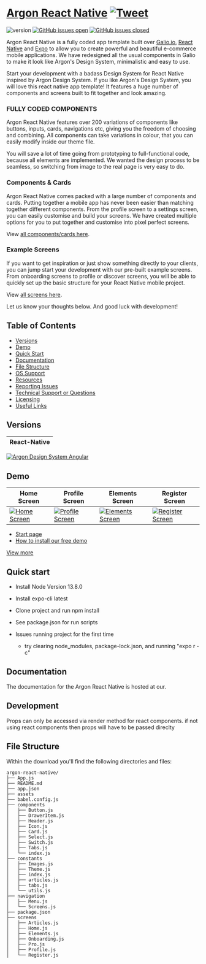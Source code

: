 # [Argon React Native](https://creativetimofficial.github.io/argon-react-native/docs/#) [![Tweet](https://img.shields.io/twitter/url/http/shields.io.svg?style=social&logo=twitter)](https://twitter.com/home?status=Argon%20React%20Native,%20a%20cool%20Argon%20React%20Native%20App%20Template%20%E2%9D%A4%EF%B8%8F%20https%3A//bit.ly/2KAj86H%20%23reactnative%20%23argon%20%23designsystem%20%23developers%20via%20%40CreativeTim)


 ![version](https://img.shields.io/badge/version-1.8.0-blue.svg)  [![GitHub issues open](https://img.shields.io/github/issues/creativetimofficial/argon-react-native.svg?style=flat)](https://github.com/creativetimofficial/argon-react-native/issues?q=is%3Aopen+is%3Aissue) [![GitHub issues closed](https://img.shields.io/github/issues-closed-raw/creativetimofficial/argon-react-native.svg?maxAge=2592000)](https://github.com/creativetimofficial/argon-react-native/issues?q=is%3Aissue+is%3Aclosed)

Argon React Native is a fully coded app template built over [Galio.io](https://galio.io/?ref=creativetim), [React Native](https://facebook.github.io/react-native/?ref=creativetim) and [Expo](https://expo.io/?ref=creativetim) to allow you to create powerful and beautiful e-commerce mobile applications. We have redesigned all the usual components in Galio to make it look like Argon's Design System, minimalistic and easy to use.

Start your development with a badass Design System for React Native inspired by Argon Design System. If you like Argon's Design System, you will love this react native app template! It features a huge number of components and screens built to fit together and look amazing. 

### FULLY CODED COMPONENTS

Argon React Native features over 200 variations of components like buttons, inputs, cards, navigations etc, giving you the freedom of choosing and combining. All components can take variations in colour, that you can easily modify inside our theme file.

You will save a lot of time going from prototyping to full-functional code, because all elements are implemented. We wanted the design process to be seamless, so switching from image to the real page is very easy to do.

### Components & Cards
Argon React Native comes packed with a large number of components and cards. Putting together a mobile app has never been easier than matching together different components. From the profile screen to a settings screen, you can easily customise and build your screens. We have created multiple options for you to put together and customise into pixel perfect screens. 

View [ all components/cards here](https://demos.creative-tim.com/argon-react-native/index.html#cards).

### Example Screens
If you want to get inspiration or just show something directly to your clients, you can jump start your development with our pre-built example screens. From onboarding screens to profile or discover screens, you will be able to quickly set up the basic structure for your React Native mobile project. 

View [all screens here](https://demos.creative-tim.com/argon-react-native/index.html#screens).


Let us know your thoughts below. And good luck with development!


## Table of Contents

* [Versions](#versions) 
* [Demo](#demo)
* [Quick Start](#quick-start)
* [Documentation](#documentation)
* [File Structure](#file-structure)
* [OS Support](#os-support)
* [Resources](#resources)
* [Reporting Issues](#reporting-issues)
* [Technical Support or Questions](#technical-support-or-questions)
* [Licensing](#licensing)
* [Useful Links](#useful-links)

## Versions

| React-Native | 
| --- |
[![Argon Design System Angular](https://raw.githubusercontent.com/creativetimofficial/public-assets/master/argon-design-system-angular/argon-design-system-angular.jpg)](https://www.creative-tim.com/product/argon-design-system-angular)

## Demo

| Home Screen | Profile Screen | Elements Screen | Register Screen |
| --- | --- | --- | --- |
| [![Home Screen](https://raw.githubusercontent.com/creativetimofficial/public-assets/master/argon-react-native/home-screen.png)](https://demos.creative-tim.com/argon-react-native/) | [![Profile Screen](https://raw.githubusercontent.com/creativetimofficial/public-assets/master/argon-react-native/profile-screen.png)](https://demos.creative-tim.com/argon-react-native/) | [![Elements Screen](https://raw.githubusercontent.com/creativetimofficial/public-assets/master/argon-react-native/elements-screen.png)](https://demos.creative-tim.com/argon-react-native/) | [![Register Screen](https://raw.githubusercontent.com/creativetimofficial/public-assets/master/argon-react-native/register-screen.png)](https://demos.creative-tim.com/argon-react-native/) |

- [Start page](https://demos.creative-tim.com/argon-react-native)
- [How to install our free demo](https://demos.creative-tim.com/argon-react-native/docs/#/install)

[View more](https://demos.creative-tim.com/argon-react-native)

## Quick start
- Install Node Version 13.8.0
- Install expo-cli latest
- Clone project and run npm install
- See package.json for run scripts

- Issues running project for the first time
  - try clearing node_modules, package-lock.json, and running "expo r -c"

## Documentation
The documentation for the Argon React Native is hosted at our.

## Development 
Props can only be accessed via render method for react components. if not using react components then props will have to be passed direclty

## File Structure
Within the download you'll find the following directories and files:

```
argon-react-native/
├── App.js
├── README.md
├── app.json
├── assets
├── babel.config.js
├── components
│   ├── Button.js
│   ├── DrawerItem.js
│   ├── Header.js
│   ├── Icon.js
│   ├── Card.js
│   ├── Select.js
│   ├── Switch.js
│   ├── Tabs.js
│   └── index.js
├── constants
│   ├── Images.js
│   ├── Theme.js
│   ├── index.js
│   ├── articles.js
│   ├── tabs.js
│   └── utils.js
├── navigation
│   ├── Menu.js
│   └── Screens.js
├── package.json
├── screens
│   ├── Articles.js
│   ├── Home.js
│   ├── Elements.js
│   ├── Onboarding.js
│   ├── Pro.js
│   ├── Profile.js
│   └── Register.js

```
